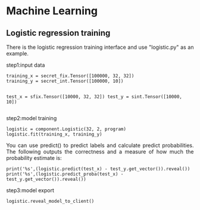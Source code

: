 # Machine Learning
## Logistic regression training
<p style="text-align:justify; text-justify:inter-ideograph;">
There is the logistic regression training interface and use "logistic.py" as an example.
</p>
<p style="text-align:justify; text-justify:inter-ideograph;">
step1:input data
</p>
<pre><code>training_x = secret_fix.Tensor([100000, 32, 32])
training_y = secret_int.Tensor([100000, 10])

test_x = sfix.Tensor([10000, 32, 32])
test_y = sint.Tensor([10000, 10])
</code></pre>

<p style="text-align:justify; text-justify:inter-ideograph;">
step2:model training
</p>
<pre><code>logistic = component.Logistic(32, 2, program)
logistic.fit(training_x, training_y)
</code></pre>
<p style="text-align:justify; text-justify:inter-ideograph;">
You can use predict() to predict labels and calculate predict probabilities. The following outputs the correctness and a measure of how much  the probability estimate is:
</p>
<pre><code>print('%s',(logistic.predict(test_x) - test_y.get_vector()).reveal())
print('%s',(logistic.predict_proba(test_x) - test_y.get_vector()).reveal())
</code></pre>


<p style="text-align:justify; text-justify:inter-ideograph;">
step3:model export
</p>
<pre><code>logistic.reveal_model_to_client()
</code></pre>